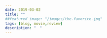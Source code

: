 ```yaml
---
date: 2019-03-02
title: ""
##featured_image: "/images/the-favorite.jpg"
tags: [blog, movie,review]
description: "　"
---
```


